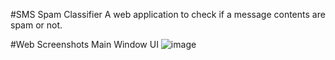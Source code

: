 #SMS Spam Classifier
A web application to check if a message contents are spam or not.

#Web Screenshots
Main Window UI ![image](https://github.com/Nivi6114/SMS-Spam-Classifier/assets/134807378/53167e4f-683c-44e6-9659-69d77be44fc8)
